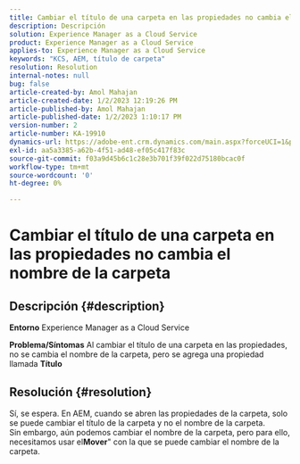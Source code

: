 ```yaml
---
title: Cambiar el título de una carpeta en las propiedades no cambia el nombre de la carpeta
description: Descripción
solution: Experience Manager as a Cloud Service
product: Experience Manager as a Cloud Service
applies-to: Experience Manager as a Cloud Service
keywords: "KCS, AEM, título de carpeta"
resolution: Resolution
internal-notes: null
bug: false
article-created-by: Amol Mahajan
article-created-date: 1/2/2023 12:19:26 PM
article-published-by: Amol Mahajan
article-published-date: 1/2/2023 1:10:17 PM
version-number: 2
article-number: KA-19910
dynamics-url: https://adobe-ent.crm.dynamics.com/main.aspx?forceUCI=1&pagetype=entityrecord&etn=knowledgearticle&id=e2e964ae-978a-ed11-81ac-6045bd006ce9
exl-id: aa5a3385-a62b-4f51-ad48-ef05c417f83c
source-git-commit: f03a9d45b6c1c28e3b701f39f022d75180bcac0f
workflow-type: tm+mt
source-wordcount: '0'
ht-degree: 0%

---
```


# Cambiar el título de una carpeta en las propiedades no cambia el nombre de la carpeta

## Descripción {#description}

<b>Entorno</b>
Experience Manager as a Cloud Service


<b>Problema/Síntomas</b>
Al cambiar el título de una carpeta en las propiedades, no se cambia el nombre de la carpeta, pero se agrega una propiedad llamada <b>Título</b>


## Resolución {#resolution}

Sí, se espera. En AEM, cuando se abren las propiedades de la carpeta, solo se puede cambiar el título de la carpeta y no el nombre de la carpeta.<br>
Sin embargo, aún podemos cambiar el nombre de la carpeta, pero para ello, necesitamos usar el<b>Mover</b>&quot; con la que se puede cambiar el nombre de la carpeta.
